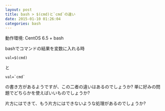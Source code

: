 ```yaml
---
layout: post
title: bash > $(cmd)と`cmd`の違い
date: 2015-01-10 01:26:04
categories: bash
---
```

<!-- {% raw %} -->
<p>動作環境: CentOS 6.5 + bash</p>

<p>bashでコマンドの結果を変数に入れる時</p>

<pre><code>val=$(cmd)
</code></pre>

<p>と</p>

<pre><code>val=`cmd`
</code></pre>

<p>の書き方があるようですが、この二者の違いはあるのでしょうか? 単に好みの問題でどちらかを使えばいいものでしょうか?</p>

<p>片方にはできて、もう片方にはできないような処理があるのでしょうか?</p>
<!-- {% endraw %} -->
